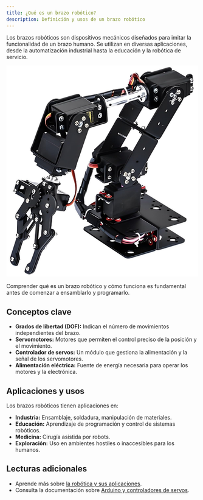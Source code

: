 ```yaml
---
title: ¿Qué es un brazo robótico?
description: Definición y usos de un brazo robótico
---
```


Los brazos robóticos son dispositivos mecánicos diseñados para imitar la funcionalidad de un brazo humano. Se utilizan en diversas aplicaciones, desde la automatización industrial hasta la educación y la robótica de servicio.  

![Brazo Robótico](../../../assets/brazo-robotico.jpg)

Comprender qué es un brazo robótico y cómo funciona es fundamental antes de comenzar a ensamblarlo y programarlo.

## Conceptos clave

- **Grados de libertad (DOF):** Indican el número de movimientos independientes del brazo.
- **Servomotores:** Motores que permiten el control preciso de la posición y el movimiento.
- **Controlador de servos:** Un módulo que gestiona la alimentación y la señal de los servomotores.
- **Alimentación eléctrica:** Fuente de energía necesaria para operar los motores y la electrónica.

## Aplicaciones y usos

Los brazos robóticos tienen aplicaciones en:
- **Industria:** Ensamblaje, soldadura, manipulación de materiales.
- **Educación:** Aprendizaje de programación y control de sistemas robóticos.
- **Medicina:** Cirugía asistida por robots.
- **Exploración:** Uso en ambientes hostiles o inaccesibles para los humanos.

## Lecturas adicionales

- Aprende más sobre [la robótica y sus aplicaciones](https://example.com).
- Consulta la documentación sobre [Arduino y controladores de servos](https://example.com).
